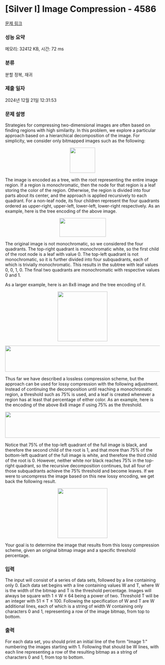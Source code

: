 # [Silver I] Image Compression - 4586 

[문제 링크](https://www.acmicpc.net/problem/4586) 

### 성능 요약

메모리: 32412 KB, 시간: 72 ms

### 분류

분할 정복, 재귀

### 제출 일자

2024년 12월 21일 12:31:53

### 문제 설명

<p>Strategies for compressing two-dimensional images are often based on finding regions with high similarity. In this problem, we explore a particular approach based on a hierarchical decomposition of the image. For simplicity, we consider only bitmapped images such as the following:</p>

<p style="text-align:center"><img alt="" src="https://www.acmicpc.net/upload/images2/sample0.png" style="height:82px; width:82px"></p>

<p>The image is encoded as a tree, with the root representing the entire image region. If a region is monochromatic, then the node for that region is a leaf storing the color of the region. Otherwise, the region is divided into four parts about its center, and the approach is applied recursively to each quadrant. For a non-leaf node, its four children represent the four quadrants ordered as upper-right, upper-left, lower-left, lower-right respectively. As an example, here is the tree encoding of the above image.</p>

<p style="text-align:center"><img alt="" src="https://www.acmicpc.net/upload/images2/tree0.png" style="height:61px; width:151px"></p>

<p>The original image is not monochromatic, so we considered the four quadrants. The top-right quadrant is monochromatic white, so the first child of the root node is a leaf with value 0. The top-left quadrant is not monochromatic, so it is further divided into four subquadrants, each of which is trivially monochromatic. This results in the subtree with leaf values 0, 0, 1, 0. The final two quadrants are monochromatic with respective values 0 and 1.</p>

<p>As a larger example, here is an 8x8 image and the tree encoding of it.</p>

<p style="text-align:center"><img alt="" src="https://www.acmicpc.net/upload/images2/sample1.png" style="height:162px; width:162px"></p>

<p style="text-align:center"><img alt="" src="https://www.acmicpc.net/upload/images2/tree1.png" style="height:85px; width:580px"></p>

<p>Thus far we have described a lossless compression scheme, but the approach can be used for lossy compression with the following adjustment. Instead of continuing the decomposition until reaching a monochromatic region, a threshold such as 75% is used, and a leaf is created whenever a region has at least that percentage of either color. As an example, here is the encoding of the above 8x8 image if using 75% as the threshold.</p>

<p style="text-align:center"><img alt="" src="https://www.acmicpc.net/upload/images2/tree2.png" style="height:85px; width:526px"></p>

<p>Notice that 75% of the top-left quadrant of the full image is black, and therefore the second child of the root is 1, and that more than 75% of the bottom-left quadrant of the full image is white, and therefore the third child of the root is 0. However, neither white nor black reaches 75% in the top-right quadrant, so the recursive decomposition continues, but all four of those subquadrants achieve the 75% threshold and become leaves. If we were to uncompress the image based on this new lossy encoding, we get back the following result.</p>

<p style="text-align:center"><img alt="" src="https://www.acmicpc.net/upload/images2/sample2.png" style="height:162px; width:162px"></p>

<p>Your goal is to determine the image that results from this lossy compression scheme, given an original bitmap image and a specific threshold percentage.</p>

### 입력 

 <p>The input will consist of a series of data sets, followed by a line containing only 0. Each data set begins with a line containing values W and T, where W is the width of the bitmap and T is the threshold percentage. Images will always be square with 1 ≤ W ≤ 64 being a power of two. Threshold T will be an integer with 51 ≤ T ≤ 100. Following the specification of W and T are W additional lines, each of which is a string of width W containing only characters 0 and 1, representing a row of the image bitmap, from top to bottom.</p>

### 출력 

 <p>For each data set, you should print an initial line of the form "Image 1:" numbering the images starting with 1. Following that should be W lines, with each line representing a row of the resulting bitmap as a string of characters 0 and 1, from top to bottom.</p>

